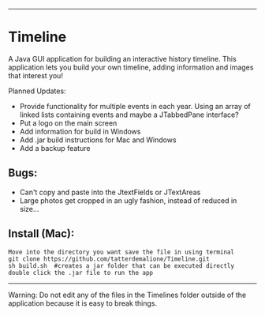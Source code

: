 
--------
# Timeline
A Java GUI application for building an interactive history timeline.  This application lets you build your own timeline, adding information and images that interest you!

Planned Updates: 
- Provide functionality for multiple events in each year.  Using an array of linked lists containing events and maybe a JTabbedPane interface?
- Put a logo on the main screen
- Add information for build in Windows
- Add .jar build instructions for Mac and Windows
- Add a backup feature

## Bugs:
- Can't copy and paste into the JtextFields or JTextAreas
- Large photos get cropped in an ugly fashion, instead of reduced in size...

## Install (Mac): 
    Move into the directory you want save the file in using terminal
    git clone https://github.com/tatterdemalione/Timeline.git
    sh build.sh  #creates a jar folder that can be executed directly
    double click the .jar file to run the app
--------    

Warning: Do not edit any of the files in the Timelines folder outside of the application because it is easy to break things.


